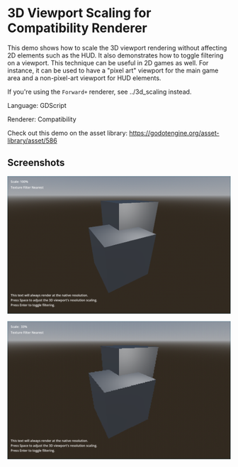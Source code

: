 # 3D Viewport Scaling for Compatibility Renderer

This demo shows how to scale the 3D viewport rendering without affecting 2D
elements such as the HUD. It also demonstrates how to toggle filtering on a
viewport. This technique can be useful in 2D games as well. For instance, it can
be used to have a "pixel art" viewport for the main game area and a
non-pixel-art viewport for HUD elements.

If you're using the `Forward+` renderer, see ../3d_scaling instead.

Language: GDScript

Renderer: Compatibility

Check out this demo on the asset library: https://godotengine.org/asset-library/asset/586

## Screenshots

![Screenshot](screenshots/high.png)

![Screenshot](screenshots/low.png)
